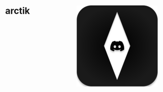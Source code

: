 <div align="center" id="toc">
<p>
	<img align="right" src="https://raw.githubusercontent.com/Naymmmm/arctik/Master/Assets/thingo.svg" width="256" alt="the-icon"/>
</p>
<div align="left">
<ul style="list-style: none;">
  <summary>
<h1>arctik</h1>
  </summary>
  </ul>
</div>
</div>


